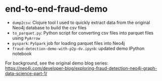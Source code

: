 # end-to-end-fraud-demo

- `dump2csv`: Clojure tool I used to quickly extract data from the original Neo4j database to build the csv files
- `to_parquet.py`: Python script for converting csv files into parquet files using `PyArrow`
- `pyspark`: `PySpark` job for loading parquet files into Neo4j
- `fraud-detection-demo-with-p2p-dv.ipynb`: updated demo IPython notebook

For background, see the original demo blog series:
https://neo4j.com/developer-blog/exploring-fraud-detection-neo4j-graph-data-science-part-1/
